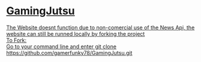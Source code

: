 <h1><u>GamingJutsu<u></h1>
The Website doesnt function due to non-comercial use of the News Api, the website can still be runned locally by forking the project </br>
To Fork:
</br>
Go to your command line and enter git clone https://github.com/gamerfunky78/GamingJutsu.git
